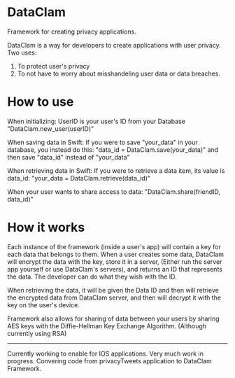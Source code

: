 # DataClam
Framework for creating privacy applications.

DataClam is a way for developers to create applications with user privacy.
Two uses:
1. To protect user's privacy
2. To not have to worry about misshandeling user data or data breaches.

# How to use
When initializing:
  UserID is your user's ID from your Database
  "DataClam.new_user(userID)"

When saving data in Swift:
  If you were to save "your_data" in your database, you instead do this:
  "data_id = DataClam.save(your_data)"
  and then save "data_id" instead of "your_data"
  
When retrieving data in Swift:
  If you were to retrieve a data item, its value is data_id:
  "your_data = DataClam.retrieve(data_id)"
 
When your user wants to share access to data:
  "DataClam.share(friendID, data_id)"
 
# How it works
Each instance of the framework (inside a user's app) will contain a key for each data that belongs to them. 
When a user creates some data, DataClam will encrypt the data with the key, store it in a server, (Either run the server app 
yourself or use DataClam's servers), and returns an ID that represents the data. The developer can do what they wish with the
ID. 

When retrieving the data, it will be given the Data ID and then will retrieve the encrypted data from DataClam server,
and then will decrypt it with the key on the user's device.

Framework also allows for sharing of data between your users by sharing AES keys with the Diffie-Hellman Key Exchange Algorithm.
(Although currently using RSA)

-----------------------

Currently working to enable for IOS applications. 
Very much work in progress. Convering code from privacyTweets application to DataClam Framework.

